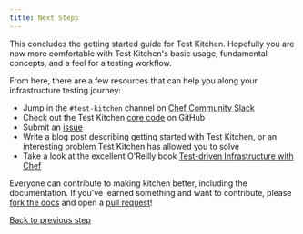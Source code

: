 ```yaml
---
title: Next Steps
---
```


This concludes the getting started guide for Test Kitchen. Hopefully you are now more comfortable with Test Kitchen's basic usage, fundamental concepts, and a feel for a testing workflow.

From here, there are a few resources that can help you along your infrastructure testing journey:

* Jump in the `#test-kitchen` channel on [Chef Community Slack](http://community-slack.chef.io/)
* Check out the Test Kitchen [core code](https://github.com/test-kitchen/test-kitchen) on GitHub
* Submit an [issue](https://github.com/test-kitchen/test-kitchen/issues)
* Write a blog post describing getting started with Test Kitchen, or an interesting problem Test Kitchen has allowed you to solve
* Take a look at the excellent O'Reilly book [Test-driven Infrastructure with Chef](http://shop.oreilly.com/product/0636920030973.do)

Everyone can contribute to making kitchen better, including the documentation. If you've learned something and want to contribute, please [fork the docs](https://github.com/test-kitchen/kitchen-docs) and open a [pull request](https://help.github.com/articles/creating-a-pull-request-from-a-fork/)!

<div class="sidebar--footer">
<a class="sidebar--footer--back" href="/docs/getting-started/excluding-platforms">Back to previous step</a>
</div>
